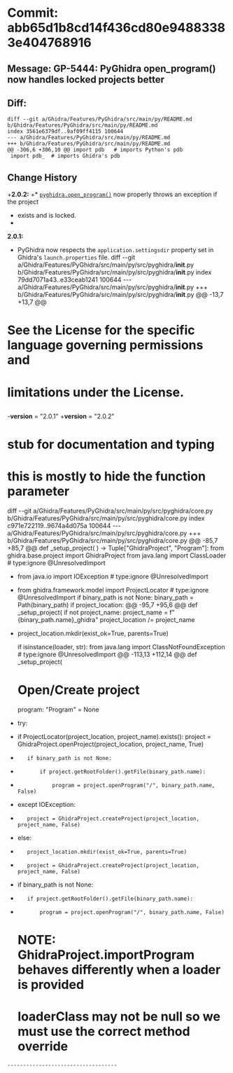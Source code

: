 # Commit: abb65d1b8cd14f436cd80e94883383e404768916
## Message: GP-5444: PyGhidra open_program() now handles locked projects better
## Diff:
```
diff --git a/Ghidra/Features/PyGhidra/src/main/py/README.md b/Ghidra/Features/PyGhidra/src/main/py/README.md
index 3561e6379df..9af09ff4115 100644
--- a/Ghidra/Features/PyGhidra/src/main/py/README.md
+++ b/Ghidra/Features/PyGhidra/src/main/py/README.md
@@ -306,6 +306,10 @@ import pdb   # imports Python's pdb
 import pdb_  # imports Ghidra's pdb
 ```
 ## Change History
+__2.0.2:__
+* [`pyghidra.open_program()`](#pyghidraopen_program) now properly throws an exception if the project
+  exists and is locked.
+  
 __2.0.1:__
 * PyGhidra now respects the `application.settingsdir` property set in Ghidra's `launch.properties`
   file.
diff --git a/Ghidra/Features/PyGhidra/src/main/py/src/pyghidra/__init__.py b/Ghidra/Features/PyGhidra/src/main/py/src/pyghidra/__init__.py
index 79dd7071a43..e33ceab1241 100644
--- a/Ghidra/Features/PyGhidra/src/main/py/src/pyghidra/__init__.py
+++ b/Ghidra/Features/PyGhidra/src/main/py/src/pyghidra/__init__.py
@@ -13,7 +13,7 @@
 # See the License for the specific language governing permissions and
 # limitations under the License.
 ##
-__version__ = "2.0.1"
+__version__ = "2.0.2"
 
 # stub for documentation and typing
 # this is mostly to hide the function parameter
diff --git a/Ghidra/Features/PyGhidra/src/main/py/src/pyghidra/core.py b/Ghidra/Features/PyGhidra/src/main/py/src/pyghidra/core.py
index c971e722119..9674a4d075a 100644
--- a/Ghidra/Features/PyGhidra/src/main/py/src/pyghidra/core.py
+++ b/Ghidra/Features/PyGhidra/src/main/py/src/pyghidra/core.py
@@ -85,7 +85,7 @@ def _setup_project(
 ) -> Tuple["GhidraProject", "Program"]:
     from ghidra.base.project import GhidraProject
     from java.lang import ClassLoader  # type:ignore @UnresolvedImport
-    from java.io import IOException # type:ignore @UnresolvedImport
+    from ghidra.framework.model import ProjectLocator # type:ignore @UnresolvedImport
     if binary_path is not None:
         binary_path = Path(binary_path)
     if project_location:
@@ -95,7 +95,6 @@ def _setup_project(
     if not project_name:
         project_name = f"{binary_path.name}_ghidra"
     project_location /= project_name
-    project_location.mkdir(exist_ok=True, parents=True)
 
     if isinstance(loader, str):
         from java.lang import ClassNotFoundException # type:ignore @UnresolvedImport
@@ -113,13 +112,14 @@ def _setup_project(
 
     # Open/Create project
     program: "Program" = None
-    try:
+    if ProjectLocator(project_location, project_name).exists():
         project = GhidraProject.openProject(project_location, project_name, True)
-        if binary_path is not None:
-            if project.getRootFolder().getFile(binary_path.name):
-                program = project.openProgram("/", binary_path.name, False)
-    except IOException:
-        project = GhidraProject.createProject(project_location, project_name, False)
+    else:
+        project_location.mkdir(exist_ok=True, parents=True)
+        project = GhidraProject.createProject(project_location, project_name, False)      
+    if binary_path is not None:
+        if project.getRootFolder().getFile(binary_path.name):
+            program = project.openProgram("/", binary_path.name, False)
 
     # NOTE: GhidraProject.importProgram behaves differently when a loader is provided
     # loaderClass may not be null so we must use the correct method override
```
-----------------------------------
